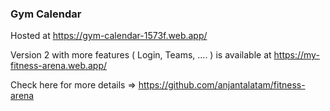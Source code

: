 ### Gym Calendar

Hosted at https://gym-calendar-1573f.web.app/

Version 2 with more features ( Login, Teams, .... ) is available at https://my-fitness-arena.web.app/

Check here for more details => https://github.com/anjantalatam/fitness-arena
